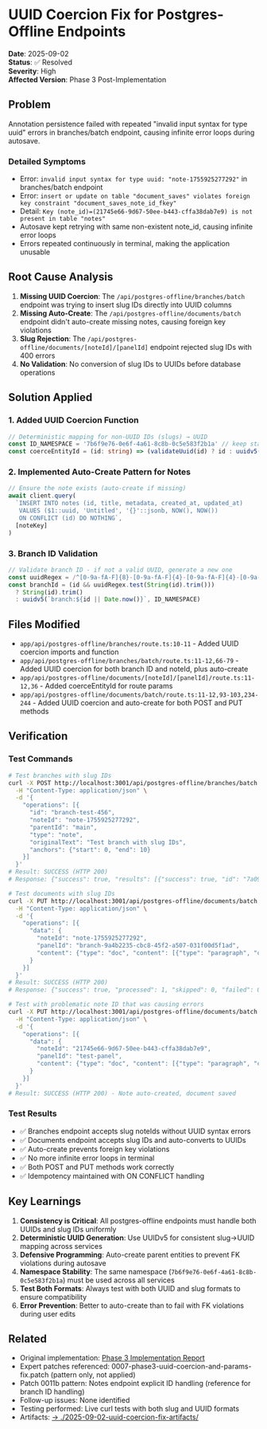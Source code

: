 # UUID Coercion Fix for Postgres-Offline Endpoints

**Date**: 2025-09-02  
**Status**: ✅ Resolved  
**Severity**: High  
**Affected Version**: Phase 3 Post-Implementation  

## Problem
Annotation persistence failed with repeated "invalid input syntax for type uuid" errors in branches/batch endpoint, causing infinite error loops during autosave.

### Detailed Symptoms
- Error: `invalid input syntax for type uuid: "note-1755925277292"` in branches/batch endpoint
- Error: `insert or update on table "document_saves" violates foreign key constraint "document_saves_note_id_fkey"`
- Detail: `Key (note_id)=(21745e66-9d67-50ee-b443-cffa38dab7e9) is not present in table "notes"`
- Autosave kept retrying with same non-existent note_id, causing infinite error loops
- Errors repeated continuously in terminal, making the application unusable

## Root Cause Analysis
1. **Missing UUID Coercion**: The `/api/postgres-offline/branches/batch` endpoint was trying to insert slug IDs directly into UUID columns
2. **Missing Auto-Create**: The `/api/postgres-offline/documents/batch` endpoint didn't auto-create missing notes, causing foreign key violations
3. **Slug Rejection**: The `/api/postgres-offline/documents/[noteId]/[panelId]` endpoint rejected slug IDs with 400 errors
4. **No Validation**: No conversion of slug IDs to UUIDs before database operations

## Solution Applied

### 1. Added UUID Coercion Function
```typescript
// Deterministic mapping for non-UUID IDs (slugs) → UUID
const ID_NAMESPACE = '7b6f9e76-0e6f-4a61-8c8b-0c5e583f2b1a' // keep stable across services
const coerceEntityId = (id: string) => (validateUuid(id) ? id : uuidv5(id, ID_NAMESPACE))
```

### 2. Implemented Auto-Create Pattern for Notes
```typescript
// Ensure the note exists (auto-create if missing)
await client.query(
  `INSERT INTO notes (id, title, metadata, created_at, updated_at)
   VALUES ($1::uuid, 'Untitled', '{}'::jsonb, NOW(), NOW())
   ON CONFLICT (id) DO NOTHING`,
  [noteKey]
)
```

### 3. Branch ID Validation
```typescript
// Validate branch ID - if not a valid UUID, generate a new one
const uuidRegex = /^[0-9a-fA-F]{8}-[0-9a-fA-F]{4}-[0-9a-fA-F]{4}-[0-9a-fA-F]{4}-[0-9a-fA-F]{12}$/
const branchId = (id && uuidRegex.test(String(id).trim())) 
  ? String(id).trim() 
  : uuidv5(`branch:${id || Date.now()}`, ID_NAMESPACE)
```

## Files Modified
- `app/api/postgres-offline/branches/route.ts:10-11` - Added UUID coercion imports and function
- `app/api/postgres-offline/branches/batch/route.ts:11-12,66-79` - Added UUID coercion for both branch ID and noteId, plus auto-create
- `app/api/postgres-offline/documents/[noteId]/[panelId]/route.ts:11-12,36` - Added coerceEntityId for route params
- `app/api/postgres-offline/documents/batch/route.ts:11-12,93-103,234-244` - Added UUID coercion and auto-create for both POST and PUT methods

## Verification

### Test Commands
```bash
# Test branches with slug IDs
curl -X POST http://localhost:3001/api/postgres-offline/branches/batch \
  -H "Content-Type: application/json" \
  -d '{
    "operations": [{
      "id": "branch-test-456",
      "noteId": "note-1755925277292",
      "parentId": "main",
      "type": "note",
      "originalText": "Test branch with slug IDs",
      "anchors": {"start": 0, "end": 10}
    }]
  }'
# Result: SUCCESS (HTTP 200)
# Response: {"success": true, "results": [{"success": true, "id": "7a09a725-3697-5db1-87dd-78a9516e2555"}]}

# Test documents with slug IDs  
curl -X PUT http://localhost:3001/api/postgres-offline/documents/batch \
  -H "Content-Type: application/json" \
  -d '{
    "operations": [{
      "data": {
        "noteId": "note-1755925277292",
        "panelId": "branch-9a4b2235-cbc8-45f2-a507-031f00d5f1ad",
        "content": {"type": "doc", "content": [{"type": "paragraph", "content": [{"type": "text", "text": "Updated content"}]}]}
      }
    }]
  }'
# Result: SUCCESS (HTTP 200)
# Response: {"success": true, "processed": 1, "skipped": 0, "failed": 0}

# Test with problematic note ID that was causing errors
curl -X PUT http://localhost:3001/api/postgres-offline/documents/batch \
  -H "Content-Type: application/json" \
  -d '{
    "operations": [{
      "data": {
        "noteId": "21745e66-9d67-50ee-b443-cffa38dab7e9",
        "panelId": "test-panel",
        "content": {"type": "doc", "content": [{"type": "paragraph", "content": [{"type": "text", "text": "Test"}]}]}
      }
    }]
  }'
# Result: SUCCESS (HTTP 200) - Note auto-created, document saved
```

### Test Results
- ✅ Branches endpoint accepts slug noteIds without UUID syntax errors
- ✅ Documents endpoint accepts slug IDs and auto-converts to UUIDs
- ✅ Auto-create prevents foreign key violations
- ✅ No more infinite error loops in terminal
- ✅ Both POST and PUT methods work correctly
- ✅ Idempotency maintained with ON CONFLICT handling

## Key Learnings
1. **Consistency is Critical**: All postgres-offline endpoints must handle both UUIDs and slug IDs uniformly
2. **Deterministic UUID Generation**: Use UUIDv5 for consistent slug→UUID mapping across services
3. **Defensive Programming**: Auto-create parent entities to prevent FK violations during autosave
4. **Namespace Stability**: The same namespace (`7b6f9e76-0e6f-4a61-8c8b-0c5e583f2b1a`) must be used across all services
5. **Test Both Formats**: Always test with both UUID and slug formats to ensure compatibility
6. **Error Prevention**: Better to auto-create than to fail with FK violations during user edits

## Related
- Original implementation: [Phase 3 Implementation Report](../2025-09-01-phase3-implementation-report.md)
- Expert patches referenced: 0007-phase3-uuid-coercion-and-params-fix.patch (pattern only, not applied)
- Patch 0011b pattern: Notes endpoint explicit ID handling (reference for branch ID handling)
- Follow-up issues: None identified
- Testing performed: Live curl tests with both slug and UUID formats
- Artifacts: [→ ./2025-09-02-uuid-coercion-fix-artifacts/](./2025-09-02-uuid-coercion-fix-artifacts/INDEX.md)